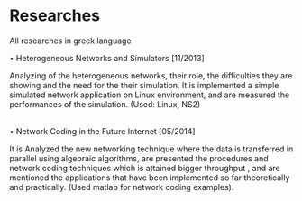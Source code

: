 # Researches
All researches in greek language
<br/>

•	Heterogeneous Networks and Simulators [11/2013] 

   Analyzing of the heterogeneous networks, their role, the difficulties they are showing and the need for the their simulation. It is implemented a simple simulated network application on Linux environment, and are measured the performances of the simulation. (Used: Linux, NS2)

<br/>
•	Network Coding in the Future Internet [05/2014] 

   It is Analyzed the new networking technique where the data is transferred in parallel using algebraic algorithms, are presented the procedures and network coding techniques which is attained bigger throughput , and are mentioned the applications that have been implemented so far theoretically and practically.
(Used matlab for network coding examples).
<br/>

